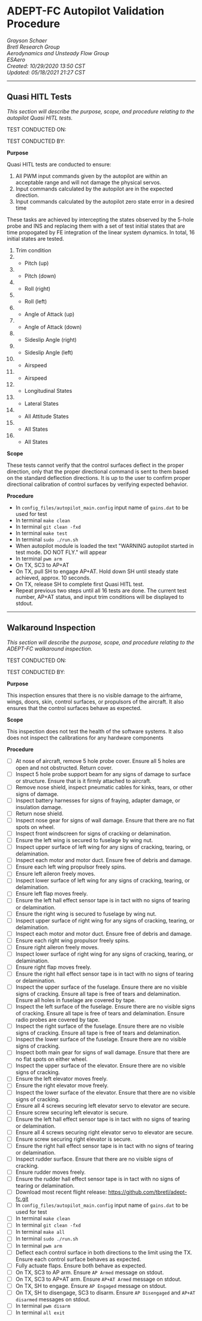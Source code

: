 # ADEPT-FC Autopilot Validation Procedure
*Grayson Schaer\
Bretl Research Group\
Aerodynamics and Unsteady Flow Group\
ESAero\
Created: 10/29/2020 13:50 CST\
Updated: 05/18/2021 21:27 CST*

---
## Quasi HITL Tests
_This section will describe the purpose, scope, and procedure relating to the autopilot Quasi HITL tests._

TEST CONDUCTED ON:

TEST CONDUCTED BY:

**Purpose**

Quasi HITL tests are conducted to ensure:
1. All PWM input commands given by the autopilot are within an acceptable range and will not damage the physical servos.
2. Input commands calculated by the autopilot are in the expected direction.
3. Input commands calculated by the autopilot zero state error in a desired time

These tasks are achieved by intercepting the states observed by the 5-hole probe and INS and replacing them with a set of test initial states that are time propogated by FE integration of the linear system dynamics. In total, 16 initial states are tested.
1. Trim condition
2. + Pitch (up)
3. - Pitch (down)
4. + Roll (right)
5. - Roll (left)
6. + Angle of Attack (up)
7. - Angle of Attack (down)
8. + Sideslip Angle (right)
9. - Sideslip Angle (left)
10. + Airspeed
11. - Airspeed
12. + Longitudinal States
13. + Lateral States
14. + All Attitude States
15. + All States
15. - All States

**Scope**

These tests cannot verify that the control surfaces deflect in the proper direction, only that the proper directional command is sent to them based on the standard deflection directions. It is up to the user to confirm proper directional calibration of control surfaces by verifying expected behavior.

**Procedure**

- In `config_files/autopilot_main.config` input name of `gains.dat` to be used for test
- In terminal `make clean`
- In terminal `git clean -fxd`
- In terminal `make test`
- In terminal `sudo ./run.sh`
- When autopilot module is loaded the text "WARNING autopilot started in test mode. DO NOT FLY." will appear
- In terminal `pwm arm`
- On TX, SC3 to AP+AT
- On TX, pull SH to engage AP+AT. Hold down SH until steady state achieved, approx. 10 seconds.
- On TX, release SH to complete first Quasi HITL test.
- Repeat previous two steps until all 16 tests are done. The current test number, AP+AT status, and input trim conditions will be displayed to stdout.

---
## Walkaround Inspection
_This section will describe the purpose, scope, and procedure relating to the ADEPT-FC walkaround inspection._

TEST CONDUCTED ON:

TEST CONDUCTED BY:

**Purpose**

This inspection ensures that there is no visible damage to the airframe, wings, doors, skin, control surfaces, or propulsors of the aircraft. It also ensures that the control surfaces behave as expected.

**Scope**

This inspection does not test the health of the software systems. It also does not inspect the calibrations for any hardware components

**Procedure**

- [ ] At nose of aircraft, remove 5 hole probe cover. Ensure all 5 holes are open and not obstructed. Return cover.
- [ ] Inspect 5 hole probe support beam for any signs of damage to surface or structure. Ensure that is it firmly attached to aircraft.
- [ ] Remove nose shield, inspect pneumatic cables for kinks, tears, or other signs of damage.
- [ ] Inspect battery harnesses for signs of fraying, adapter damage, or insulation damage.
- [ ] Return nose shield.
- [ ] Inspect nose gear for signs of wall damage. Ensure that there are no flat spots on wheel.
- [ ] Inspect front windscreen for signs of cracking or delamination.
- [ ] Ensure the left wing is secured to fuselage by wing nut.
- [ ] Inspect upper surface of left wing for any signs of cracking, tearing, or delamination.
- [ ] Inspect each motor and motor duct. Ensure free of debris and damage.
- [ ] Ensure each left wing propulsor freely spins.
- [ ] Ensure left aileron freely moves.
- [ ] Inspect lower surface of left wing for any signs of cracking, tearing, or delamination.
- [ ] Ensure left flap moves freely.
- [ ] Ensure the left hall effect sensor tape is in tact with no signs of tearing or delamination.
- [ ] Ensure the right wing is secured to fuselage by wing nut.
- [ ] Inspect upper surface of right wing for any signs of cracking, tearing, or delamination.
- [ ] Inspect each motor and motor duct. Ensure free of debris and damage.
- [ ] Ensure each right wing propulsor freely spins.
- [ ] Ensure right aileron freely moves.
- [ ] Inspect lower surface of right wing for any signs of cracking, tearing, or delamination.
- [ ] Ensure right flap moves freely.
- [ ] Ensure the right hall effect sensor tape is in tact with no signs of tearing or delamination.
- [ ] Inspect the upper surface of the fuselage. Ensure there are no visible signs of cracking. Ensure all tape is free of tears and delamination. Ensure all holes in fuselage are covered by tape.
- [ ] Inspect the left surface of the fuselage. Ensure there are no visible signs of cracking. Ensure all tape is free of tears and delamination. Ensure radio probes are covered by tape.
- [ ] Inspect the right surface of the fuselage. Ensure there are no visible signs of cracking. Ensure all tape is free of tears and delamination.
- [ ] Inspect the lower surface of the fuselage. Ensure there are no visible signs of cracking.
- [ ] Inspect both main gear for signs of wall damage. Ensure that there are no flat spots on either wheel.
- [ ] Inspect the upper surface of the elevator. Ensure there are no visible signs of cracking.
- [ ] Ensure the left elevator moves freely.
- [ ] Ensure the right elevator move freely.
- [ ] Inspect the lower surface of the elevator. Ensure that there are no visible signs of cracking.
- [ ] Ensure all 4 screws securing left elevator servo to elevator are secure.
- [ ] Ensure screw securing left elevator is secure.
- [ ] Ensure the left hall effect sensor tape is in tact with no signs of tearing or delamination.
- [ ] Ensure all 4 screws securing right elevator servo to elevator are secure.
- [ ] Ensure screw securing right elevator is secure.
- [ ] Ensure the right hall effect sensor tape is in tact with no signs of tearing or delamination.
- [ ] Inspect rudder surface. Ensure that there are no visible signs of cracking.
- [ ] Ensure rudder moves freely.
- [ ] Ensure the rudder hall effect sensor tape is in tact with no signs of tearing or delamination.
- [ ] Download most recent flight release: https://github.com/tbretl/adept-fc.git
- [ ] In `config_files/autopilot_main.config` input name of `gains.dat` to be used for test
- [ ] In terminal `make clean`
- [ ] In terminal `git clean -fxd`
- [ ] In terminal `make all`
- [ ] In terminal `sudo ./run.sh`
- [ ] In terminal `pwm arm`
- [ ] Deflect each control surface in both directions to the limit using the TX. Ensure each control surface behaves as expected.
- [ ] Fully actuate flaps. Ensure both behave as expected.
- [ ] On TX, SC3 to AP arm. Ensure `AP Armed` message on stdout.
- [ ] On TX, SC3 to AP+AT arm. Ensure `AP+AT Armed` message on stdout.
- [ ] On TX, SH to engage. Ensure `AP Engaged` message on stdout.
- [ ] On TX, SH to disengage, SC3 to disarm. Ensure `AP Disengaged` and `AP+AT disarmed` messages on stdout.
- [ ] In terminal `pwm disarm`
- [ ] In terminal `all exit`
